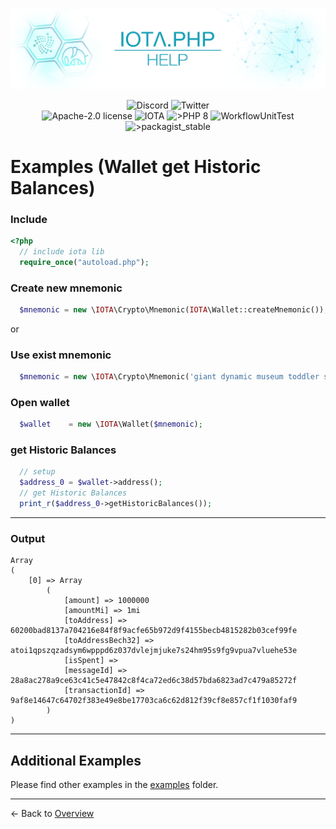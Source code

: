 ![IOTA.php](./images/IOTA_PHP_Banner_Interact_Help.png)

<p style="text-align:center;">
  <a href="https://discord.iota.org/" style="text-decoration:none;"><img src="https://img.shields.io/badge/Discord-9cf.svg?style=social&logo=discord" alt="Discord"></a>
  <a href="https://twitter.com/IOTAphp/" style="text-decoration:none;"><img src="https://img.shields.io/badge/Twitter-9cf.svg?style=social&logo=twitter" alt="Twitter"></a>
  <br>
  <a href="https://github.com/iota-community/iota.php/LICENSE" style="text-decoration:none;"><img src="https://img.shields.io/badge/license-Apache--2.0-green?style=flat-square" alt="Apache-2.0 license"></a>
  <a href="https://www.iota.org/" style="text-decoration:none;"><img src="https://img.shields.io/badge/IOTA-lightgrey?style=flat&logo=iota" alt="IOTA"></a>
  <a href="https://www.php.net/" style="text-decoration:none;"><img src="https://img.shields.io/badge/PHP->= 8.x-blue?style=flat-square&logo=php" alt=">PHP 8"></a>
  <img src="https://github.com/iota-community/iota.php/actions/workflows/phpunit.yml/badge.svg" alt="WorkflowUnitTest">
  <a href="https://packagist.org/packages/iota-community/iota.php/" style="text-decoration:none;"><img src="https://poser.pugx.org/iota-community/iota.php/v/stable.png" alt=">packagist_stable"></a>
</p>

# Examples (Wallet get Historic Balances)

### Include

```php
<?php
  // include iota lib
  require_once("autoload.php");
```

### Create new mnemonic

```php
  $mnemonic = new \IOTA\Crypto\Mnemonic(IOTA\Wallet::createMnemonic());
```

or

### Use exist mnemonic

```php
  $mnemonic = new \IOTA\Crypto\Mnemonic('giant dynamic museum toddler six deny defense ostrich bomb access mercy blood explain muscle shoot shallow glad autumn author calm heavy hawk abuse rally');
```

### Open wallet

```php
  $wallet    = new \IOTA\Wallet($mnemonic);
```

### get Historic Balances

```php
  // setup
  $address_0 = $wallet->address();
  // get Historic Balances
  print_r($address_0->getHistoricBalances());

```
---
### Output

```
Array
(
    [0] => Array
        (
            [amount] => 1000000
            [amountMi] => 1mi
            [toAddress] => 60200bad8137a704216e84f8f9acfe65b972d9f4155becb4815282b03cef99fe
            [toAddressBech32] => atoi1qpszqzadsym6wpppd6z037dvlejmjuke7s24hm95s9fg9vpua7vluehe53e
            [isSpent] => 
            [messageId] => 28a8ac278a9ce63c41c5e47842c8f4ca72ed6c38d57bda6823ad7c479a85272f
            [transactionId] => 9af8e14647c64702f383e49e8be17703ca6c62d812f39cf8e857cf1f1030faf9
        )
)

```

---

## Additional Examples

Please find other examples in the [examples](../examples) folder.


___

<- Back to [Overview](000_index.md)